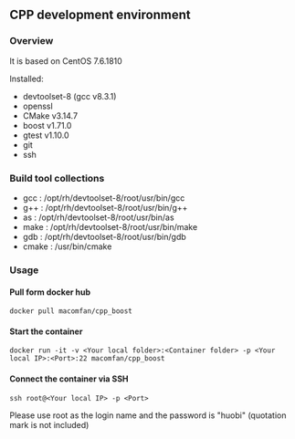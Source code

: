 ## CPP development environment

### Overview
It is based on CentOS 7.6.1810  

Installed:
* devtoolset-8 (gcc v8.3.1)  
* openssl  
* CMake v3.14.7
* boost v1.71.0
* gtest v1.10.0
* git
* ssh

### Build tool collections
* gcc : /opt/rh/devtoolset-8/root/usr/bin/gcc
* g++ : /opt/rh/devtoolset-8/root/usr/bin/g++
* as : /opt/rh/devtoolset-8/root/usr/bin/as
* make : /opt/rh/devtoolset-8/root/usr/bin/make
* gdb : /opt/rh/devtoolset-8/root/usr/bin/gdb
* cmake : /usr/bin/cmake

### Usage

#### Pull form docker hub
```
docker pull macomfan/cpp_boost
```

#### Start the container
```
docker run -it -v <Your local folder>:<Container folder> -p <Your local IP>:<Port>:22 macomfan/cpp_boost
```

#### Connect the container via SSH
```
ssh root@<Your local IP> -p <Port>
```
Please use root as the login name and the password is "huobi" (quotation mark is not included)
